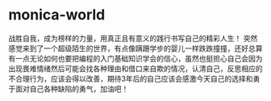 # monica-world
战胜自我，成为榜样的力量，用真正且有意义的践行书写自己的精彩人生！
突然感觉来到了一个超级陌生的世界，有点像蹒跚学步的婴儿一样跌跌撞撞，还好总算有一点无论如何也要把编程的入门基础知识学会的信心，虽然也挺担心自己会因为出现畏难情绪然后可能会找各种理由和借口来自欺的情况，认清自己，反思相应的不合理行为，应该会得以改善，期待3年后的自己应该会感激今天自己的选择和勇于面对自己各种缺陷的勇气，加油吧！

